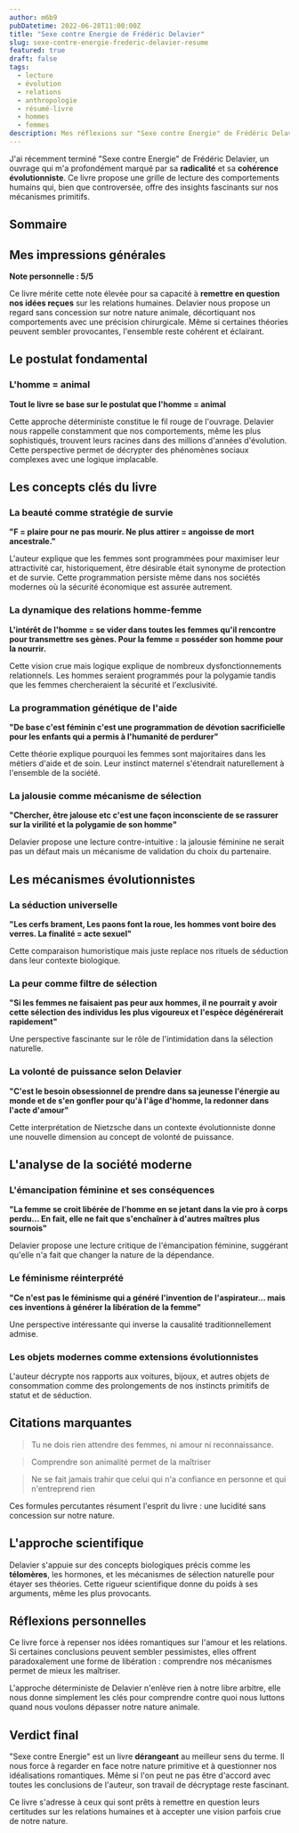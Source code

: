 ```yaml
---
author: m6b9
pubDatetime: 2022-06-28T11:00:00Z
title: "Sexe contre Energie de Frédéric Delavier"
slug: sexe-contre-energie-frederic-delavier-resume
featured: true
draft: false
tags:
  - lecture
  - évolution
  - relations
  - anthropologie
  - résumé-livre
  - hommes
  - femmes
description: Mes réflexions sur "Sexe contre Energie" de Frédéric Delavier, une analyse provocante des comportements humains à travers le prisme de l'évolution.
---
```


J'ai récemment terminé "Sexe contre Energie" de Frédéric Delavier, un ouvrage qui m'a profondément marqué par sa **radicalité** et sa **cohérence évolutionniste**. Ce livre propose une grille de lecture des comportements humains qui, bien que controversée, offre des insights fascinants sur nos mécanismes primitifs.

## Sommaire

## Mes impressions générales

**Note personnelle : 5/5**

Ce livre mérite cette note élevée pour sa capacité à **remettre en question nos idées reçues** sur les relations humaines. Delavier nous propose un regard sans concession sur notre nature animale, décortiquant nos comportements avec une précision chirurgicale. Même si certaines théories peuvent sembler provocantes, l'ensemble reste cohérent et éclairant.

## Le postulat fondamental

### L'homme = animal

**Tout le livre se base sur le postulat que l'homme = animal**

Cette approche déterministe constitue le fil rouge de l'ouvrage. Delavier nous rappelle constamment que nos comportements, même les plus sophistiqués, trouvent leurs racines dans des millions d'années d'évolution. Cette perspective permet de décrypter des phénomènes sociaux complexes avec une logique implacable.

## Les concepts clés du livre

### La beauté comme stratégie de survie

**"F = plaire pour ne pas mourir. Ne plus attirer = angoisse de mort ancestrale."**

L'auteur explique que les femmes sont programmées pour maximiser leur attractivité car, historiquement, être désirable était synonyme de protection et de survie. Cette programmation persiste même dans nos sociétés modernes où la sécurité économique est assurée autrement.

### La dynamique des relations homme-femme

**L'intérêt de l'homme = se vider dans toutes les femmes qu'il rencontre pour transmettre ses gènes. Pour la femme = posséder son homme pour la nourrir.**

Cette vision crue mais logique explique de nombreux dysfonctionnements relationnels. Les hommes seraient programmés pour la polygamie tandis que les femmes chercheraient la sécurité et l'exclusivité.

### La programmation génétique de l'aide

**"De base c'est féminin c'est une programmation de dévotion sacrificielle pour les enfants qui a permis à l'humanité de perdurer"**

Cette théorie explique pourquoi les femmes sont majoritaires dans les métiers d'aide et de soin. Leur instinct maternel s'étendrait naturellement à l'ensemble de la société.

### La jalousie comme mécanisme de sélection

**"Chercher, être jalouse etc c'est une façon inconsciente de se rassurer sur la virilité et la polygamie de son homme"**

Delavier propose une lecture contre-intuitive : la jalousie féminine ne serait pas un défaut mais un mécanisme de validation du choix du partenaire.

## Les mécanismes évolutionnistes

### La séduction universelle

**"Les cerfs brament, Les paons font la roue, les hommes vont boire des verres. La finalité = acte sexuel"**

Cette comparaison humoristique mais juste replace nos rituels de séduction dans leur contexte biologique.

### La peur comme filtre de sélection

**"Si les femmes ne faisaient pas peur aux hommes, il ne pourrait y avoir cette sélection des individus les plus vigoureux et l'espèce dégénérerait rapidement"**

Une perspective fascinante sur le rôle de l'intimidation dans la sélection naturelle.

### La volonté de puissance selon Delavier

**"C'est le besoin obsessionnel de prendre dans sa jeunesse l'énergie au monde et de s'en gonfler pour qu'à l'âge d'homme, la redonner dans l'acte d'amour"**

Cette interprétation de Nietzsche dans un contexte évolutionniste donne une nouvelle dimension au concept de volonté de puissance.

## L'analyse de la société moderne

### L'émancipation féminine et ses conséquences

**"La femme se croit libérée de l'homme en se jetant dans la vie pro à corps perdu... En fait, elle ne fait que s'enchaîner à d'autres maîtres plus sournois"**

Delavier propose une lecture critique de l'émancipation féminine, suggérant qu'elle n'a fait que changer la nature de la dépendance.

### Le féminisme réinterprété

**"Ce n'est pas le féminisme qui a généré l'invention de l'aspirateur... mais ces inventions à générer la libération de la femme"**

Une perspective intéressante qui inverse la causalité traditionnellement admise.

### Les objets modernes comme extensions évolutionnistes

L'auteur décrypte nos rapports aux voitures, bijoux, et autres objets de consommation comme des prolongements de nos instincts primitifs de statut et de séduction.

## Citations marquantes

> Tu ne dois rien attendre des femmes, ni amour ni reconnaissance.

> Comprendre son animalité permet de la maîtriser

> Ne se fait jamais trahir que celui qui n'a confiance en personne et qui n'entreprend rien

Ces formules percutantes résument l'esprit du livre : une lucidité sans concession sur notre nature.

## L'approche scientifique

Delavier s'appuie sur des concepts biologiques précis comme les **télomères**, les hormones, et les mécanismes de sélection naturelle pour étayer ses théories. Cette rigueur scientifique donne du poids à ses arguments, même les plus provocants.

## Réflexions personnelles

Ce livre force à repenser nos idées romantiques sur l'amour et les relations. Si certaines conclusions peuvent sembler pessimistes, elles offrent paradoxalement une forme de libération : comprendre nos mécanismes permet de mieux les maîtriser.

L'approche déterministe de Delavier n'enlève rien à notre libre arbitre, elle nous donne simplement les clés pour comprendre contre quoi nous luttons quand nous voulons dépasser notre nature animale.

## Verdict final

"Sexe contre Energie" est un livre **dérangeant** au meilleur sens du terme. Il nous force à regarder en face notre nature primitive et à questionner nos idéalisations romantiques. Même si l'on peut ne pas être d'accord avec toutes les conclusions de l'auteur, son travail de décryptage reste fascinant.

Ce livre s'adresse à ceux qui sont prêts à remettre en question leurs certitudes sur les relations humaines et à accepter une vision parfois crue de notre nature.
